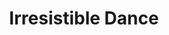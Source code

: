 ---
title: "Irresistible Dance"
index:
  - irresistible-dance
permalink: /spells/irresistible-dance/
tags:
  - Spell
  - 6th Level
  - Enchantment
available_for:
  - Bard
  - Wizard
level: "6th Level"
school: "Enchantment"
range: "30 ft"
comp:
  - V
duration: "1 Minute"
concentration: true
description: |
  Choose one creature that you can see within range. The target begins a comic dance in place: shuffling, tapping its feet, and capering for the duration. Creatures that can't be charmed are immune to this spell.

  A dancing creature must use all its movement to dance without leaving its space and has disadvantage on dexterity saving throws and attack rolls. While the target is affected by this spell, other creatures have advantage on attack rolls against it. As an action, a dancing creature makes a wisdom saving throw to regain control of itself. On a successful save, the spell ends.
excerpt: "Choose one creature that you can see within range."
source: "Basic Rules"
---